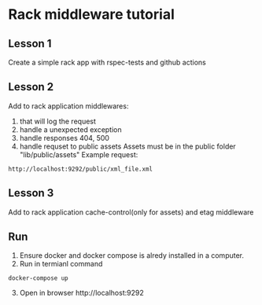 # Rack middleware tutorial
## Lesson 1
Create a simple rack app with rspec-tests and github actions

## Lesson 2
Add to rack application middlewares:
1. that will log the request 
2. handle a unexpected exception
3. handle responses 404, 500
4. handle requset to public assets
Assets must be in the public folder "lib/public/assets"
Example request:
```
http://localhost:9292/public/xml_file.xml
```

## Lesson 3
Add to rack application cache-control(only for assets) and etag middleware

## Run
1. Ensure docker and docker compose is alredy installed in a computer.
2. Run in termianl command
```
docker-compose up
```
3. Open in browser http://localhost:9292
